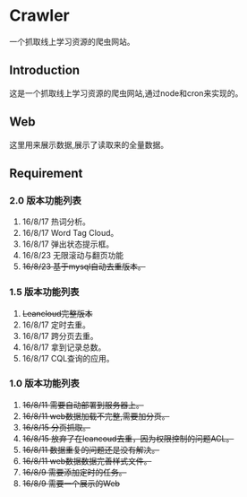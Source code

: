 # Crawler
一个抓取线上学习资源的爬虫网站。
## Introduction
这是一个抓取线上学习资源的爬虫网站,通过node和cron来实现的。

## Web
这里用来展示数据,展示了读取来的全量数据。

## Requirement
### 2.0 版本功能列表
 1. 16/8/17 热词分析。
 1. 16/8/17 Word Tag Cloud。
 1. 16/8/17 弹出状态提示框。
 1. 16/8/23 无限滚动与翻页功能
 1. <del>16/8/23 基于mysql自动去重版本。</del>
 

### 1.5 版本功能列表
 1. <del>Leancloud完整版本</del>
 1. 16/8/17 定时去重。
 1. 16/8/17 跨分页去重。
 1. 16/8/17 拿到记录总数。
 1. 16/8/17 CQL查询的应用。
 
### 1.0 版本功能列表

 1. <del>16/8/11 需要自动部署到服务器上。</del>
 1. <del>16/8/11 web数据加载不完整,需要加分页。</del>
 1. <del>16/8/15 分页抓取。</del>
 1. <del>16/8/15 放弃了在leancoud去重，因为权限控制的问题ACL。</del>
 1. <del>16/8/11 数据重复的问题还是没有解决。</del>
 1. <del>16/8/11 web数据数据完善样式文件。</del>
 1. <del>16/8/9 需要添加定时的任务。</del>
 1. <del>16/8/9 需要一个展示的Web</del>
 
 